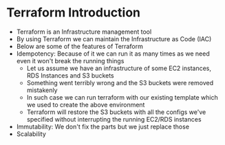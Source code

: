 # Terraform Introduction

- Terraform is an Infrastructure management tool
- By using Terraform we can maintain the Infrastructure as Code (IAC)
- Below are some of the features of Terraform
- Idempotency: Because of it we can run it as many times as we need even it won't break the running things
	- Let us assume we have an infrastructure of some EC2 instances, RDS Instances and S3 buckets
	- Something went terribly wrong and the S3 buckets were removed mistakenly
	- In such case we can run terraform with our existing template which we used to create the above environment
	- Terraform will restore the S3 buckets with all the configs we've specified without interrupting the running EC2/RDS instances
- Immutability: We don't fix the parts but we just replace those
- Scalability
